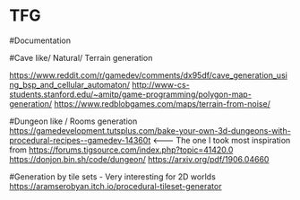 # TFG


#Documentation

#Cave like/ Natural/ Terrain generation

https://www.reddit.com/r/gamedev/comments/dx95df/cave_generation_using_bsp_and_cellular_automaton/
http://www-cs-students.stanford.edu/~amitp/game-programming/polygon-map-generation/
https://www.redblobgames.com/maps/terrain-from-noise/

#Dungeon like / Rooms generation
https://gamedevelopment.tutsplus.com/bake-your-own-3d-dungeons-with-procedural-recipes--gamedev-14360t <--- The one I took most inspiration from
https://forums.tigsource.com/index.php?topic=41420.0
https://donjon.bin.sh/code/dungeon/
https://arxiv.org/pdf/1906.04660

#Generation by tile sets - Very interesting for 2D worlds
https://aramserobyan.itch.io/procedural-tileset-generator
